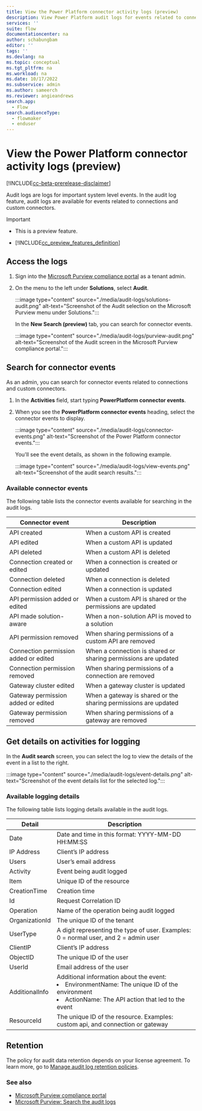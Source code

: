 ```yaml
---
title: View the Power Platform connector activity logs (preview)
description: View Power Platform audit logs for events related to connections and custom connectors.
services: ''
suite: flow
documentationcenter: na
author: schabungbam
editor: ''
tags: ''
ms.devlang: na
ms.topic: conceptual
ms.tgt_pltfrm: na
ms.workload: na
ms.date: 10/17/2022
ms.subservice: admin
ms.author: sameerch
ms.reviewer: angieandrews
search.app: 
  - Flow
search.audienceType: 
  - flowmaker
  - enduser
---
```


# View the Power Platform connector activity logs (preview)

[!INCLUDE[cc-beta-prerelease-disclaimer](../includes/cc-beta-prerelease-disclaimer.md)]

Audit logs are logs for important system level events. In the audit log feature, audit logs are available for events related to connections and custom connectors.

> [!IMPORTANT]
> - This is a preview feature.
>
> - [!INCLUDE[cc_preview_features_definition](../includes/cc-preview-features-definition.md)]

## Access the logs

1. Sign into the [Microsoft Purview compliance portal](https://compliance.microsoft.com/) as a tenant admin.

1. On the menu to the left under **Solutions**, select **Audit**.

   :::image type="content" source="./media/audit-logs/solutions-audit.png" alt-text="Screenshot of the Audit selection on the Microsoft Purview menu under Solutions.":::

   In the **New Search (preview)** tab, you can search for connector events.

   :::image type="content" source="./media/audit-logs/purview-audit.png" alt-text="Screenshot of the Audit screen in the Microsoft Purview compliance portal.":::

## Search for connector events

As an admin, you can search for connector events related to connections and custom connectors.

1. In the **Activities** field, start typing **PowerPlatform connector events**.

1. When you see the **PowerPlatform connector events** heading, select the connector events to display.

   :::image type="content" source="./media/audit-logs/connector-events.png" alt-text="Screenshot of the Power Platform connector events.":::

    You'll see the event details, as shown in the following example.

    :::image type="content" source="./media/audit-logs/view-events.png" alt-text="Screenshot of the audit search results.":::

### Available connector events

The following table lists the connector events available for searching in the audit logs.

|Connector event  |Description  |
|---------|---------|
|API created  |  When a custom API is created      |
|API edited    | When a custom API is updated        |
|API deleted    | When a custom API is deleted        |
|Connection created or edited    | When a connection is created or updated        |
|Connection deleted    | When a connection is deleted       |
|Connection edited    | When a connection is updated        |
|API permission added or edited   | When a custom API is shared or the permissions are updated |
|API made solution-aware    | When a non-solution API is moved to a solution        |
|API permission removed    | When sharing permissions of a custom API are removed        |
|Connection permission added or edited    | When a connection is shared or sharing permissions are updated       |
|Connection permission removed    | When sharing permissions of a connection are removed        |
|Gateway cluster edited    | When a gateway cluster is updated        |
|Gateway permission added or edited    | When a gateway is shared or the sharing permissions are updated      |
|Gateway permission removed   | When sharing permissions of a gateway are removed        |

## Get details on activities for logging

In the **Audit search** screen, you can select the log to view the details of the event in a list to the right.

:::image type="content" source="./media/audit-logs/event-details.png" alt-text="Screenshot of the event details list for the selected log.":::

### Available logging details

The following table lists logging details available in the audit logs.

|Detail  |Description  |
|---------|---------|
|Date     | Date and time in this format: YYYY-MM-DD HH:MM:SS       |
|IP Address   | Client’s IP address        |
|Users     | User’s email address        |
|Activity     | Event being audit logged        |
|Item     |  Unique ID of the resource       |
|CreationTime     |  Creation time       |
Id     | Request Correlation ID        |
|Operation     | Name of the operation being audit logged        |
|OrganizationId     | The unique ID of the tenant        |
|UserType     | A digit representing the type of user. Examples: 0 = normal user, and 2 = admin user       |
|ClientIP     | Client’s IP address     |
|ObjectID     | The unique ID of the user      |
|UserId     |  Email address of the user     |
|AdditionalInfo     | Additional information about the event:<br/></li><li>EnvironmentName: The unique ID of the environment<br/></li><li>ActionName: The API action that led to the event     |
|ResourceId     | The unique ID of the resource. Examples: custom api, and connection or gateway     |

## Retention

The policy for audit data retention depends on your license agreement. To learn more, go to [Manage audit log retention policies](/microsoft-365/compliance/audit-log-retention-policies). 

### See also

- [Microsoft Purview compliance portal](https://compliance.microsoft.com/)
- [Microsoft Purview: Search the audit logs](/microsoft-365/compliance/search-the-audit-log-in-security-and-compliance#search-the-audit-log)
